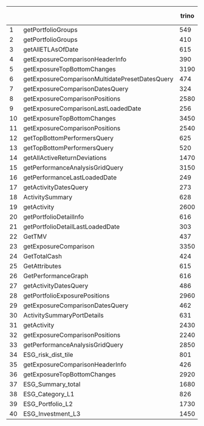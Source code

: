 |      |                                                | trino | none trino | minute |
| ---- | ---------------------------------------------- | ----- | ---------- | ------ |
| 1    | getPortfolioGroups                             | 549   | 265        | 284    |
| 2    | getPortfolioGroups                             | 410   | 258        | 152    |
| 3    | getAllETLAsOfDate                              | 615   | 541        | 74     |
| 4    | getExposureComparisonHeaderInfo                | 390   | 252        | 138    |
| 5    | getExposureTopBottomChanges                    | 3190  | 429        | 2761   |
| 6    | getExposureComparisonMultidatePresetDatesQuery | 474   | 461        | 13     |
| 7    | getExposureComparisonDatesQuery                | 324   | 220        | 104    |
| 8    | getExposureComparisonPositions                 | 2580  | 569        | 2011   |
| 9    | getExposureComparisonLastLoadedDate            | 256   | 220        | 36     |
| 10   | getExposureTopBottomChanges                    | 3450  | 1005       | 2445   |
| 11   | getExposureComparisonPositions                 | 2540  | 885        | 1655   |
| 12   | getTopBottomPerformersQuery                    | 625   | 517        | 108    |
| 13   | getTopBottomPerformersQuery                    | 520   | 375        | 145    |
| 14   | getAllActiveReturnDeviations                   | 1470  | 528        | 942    |
| 15   | getPerformanceAnalysisGridQuery                | 3150  | 506        | 2644   |
| 16   | getPerformanceLastLoadedDate                   | 249   | 218        | 31     |
| 17   | getActivityDatesQuery                          | 273   | 220        | 53     |
| 18   | ActivitySummary                                | 628   | 475        | 153    |
| 19   | getActivity                                    | 2600  | 542        | 2058   |
| 20   | getPortfolioDetailInfo                         | 616   | 542        | 74     |
| 21   | getPortfolioDetailLastLoadedDate               | 303   | 263        | 40     |
| 22   | GetTMV                                         | 437   | 661        | -224   |
| 23   | getExposureComparison                          | 3350  | 1090       | 2260   |
| 24   | GetTotalCash                                   | 424   | 337        | 87     |
| 25   | GetAttributes                                  | 615   | 446        | 169    |
| 26   | GetPerformanceGraph                            | 616   | 459        | 157    |
| 27   | getActivityDatesQuery                          | 486   | 459        | 27     |
| 28   | getPortfolioExposurePositions                  | 2960  | 726        | 2234   |
| 29   | getExposureComparisonDatesQuery                | 462   | 440        | 22     |
| 30   | ActivitySummaryPortDetails                     | 631   | 501        | 130    |
| 31   | getActivity                                    | 2430  | 442        | 1988   |
| 32   | getExposureComparisonPositions                 | 2240  | 514        | 1726   |
| 33   | getPerformanceAnalysisGridQuery                | 2850  | 434        | 2416   |
| 34   | ESG_risk_dist_tile                             | 801   | 492        | 309    |
| 35   | getExposureComparisonHeaderInfo                | 426   | 548        | -122   |
| 36   | getExposureTopBottomChanges                    | 2920  | 858        | 2062   |
| 37   | ESG_Summary_total                              | 1680  | 674        | 1006   |
| 38   | ESG_Category_L1                                | 826   | 528        | 298    |
| 39   | ESG_Portfolio_L2                               | 1730  | 463        | 1267   |
| 40   | ESG_Investment_L3                              | 1450  | 601        | 849    |
